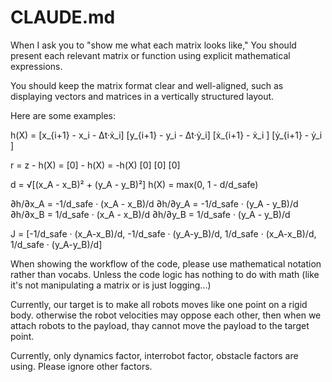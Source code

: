 # CLAUDE.md

When I ask you to "show me what each matrix looks like," You should present each relevant matrix or function using explicit mathematical expressions.

You should keep the matrix format clear and well-aligned, such as displaying vectors and matrices in a vertically structured layout.

Here are some examples:

h(X) = [x_{i+1} - x_i - Δt·ẋ_i]
       [y_{i+1} - y_i - Δt·ẏ_i]
       [ẋ_{i+1} - ẋ_i        ]
       [ẏ_{i+1} - ẏ_i        ]

r = z - h(X) = [0] - h(X) = -h(X)
              [0]
              [0]
              [0]


d = √[(x_A - x_B)² + (y_A - y_B)²]
h(X) = max(0, 1 - d/d_safe)

∂h/∂x_A = -1/d_safe · (x_A - x_B)/d
∂h/∂y_A = -1/d_safe · (y_A - y_B)/d  
∂h/∂x_B = 1/d_safe · (x_A - x_B)/d
∂h/∂y_B = 1/d_safe · (y_A - y_B)/d

J = [-1/d_safe · (x_A-x_B)/d,  -1/d_safe · (y_A-y_B)/d,  1/d_safe · (x_A-x_B)/d,  1/d_safe · (y_A-y_B)/d]

When showing the workflow of the code, please use mathematical notation rather than vocabs. Unless the code logic has nothing to do with math (like it's not manipulating a matrix or is just logging...)

Currently, our target is to make all robots moves like one point on a rigid body. otherwise the robot velocities may oppose each other, then when we attach robots to the payload, thay cannot move the payload to the target point.

Currently, only dynamics factor, interrobot factor, obstacle factors are using. Please ignore other factors.
